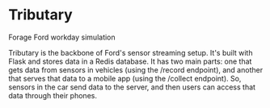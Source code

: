 # Tributary
Forage Ford workday simulation


Tributary is the backbone of Ford's sensor streaming setup. It's built with Flask and stores data in a Redis database. It has two main parts: one that gets data from sensors in vehicles (using the /record endpoint), and another that serves that data to a mobile app (using the /collect endpoint). So, sensors in the car send data to the server, and then users can access that data through their phones.
